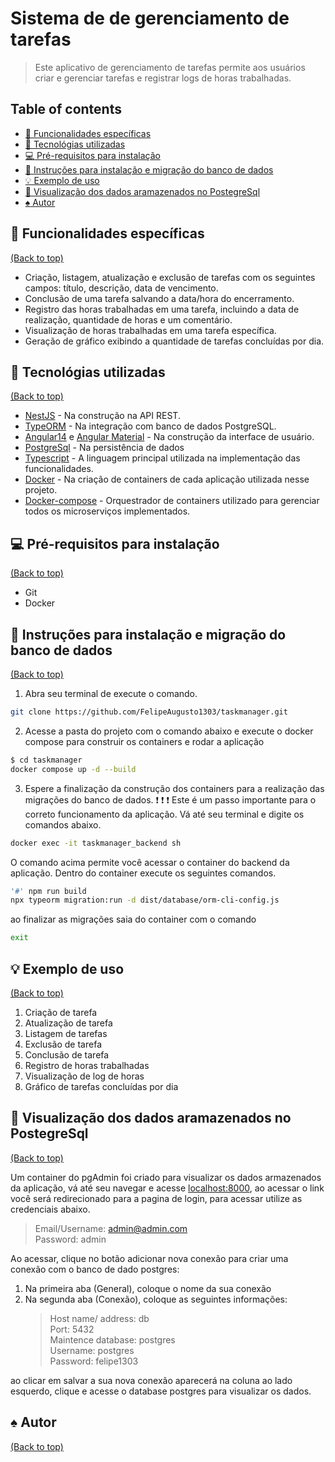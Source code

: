 # Sistema de de gerenciamento de tarefas

> Este aplicativo de gerenciamento de tarefas permite aos usuários criar e gerenciar tarefas e registrar logs de horas trabalhadas.

## Table of contents

- [🧰 Funcionalidades específicas](#-funcionalidades-espec%C3%ADficas)
- [🚀 Tecnológias utilizadas](#-tecnol%C3%B3gias-utilizadas)
- [:computer: Pré-requisitos para instalação]()
- [:green_book: Instruções para instalação e migração do banco de dados](#instru%C3%A7%C3%B5es-para-instala%C3%A7%C3%A3o-e-migra%C3%A7%C3%A3o-do-banco-de-dados)
- [💡 Exemplo de uso](#exemplo-de-uso)
- [:floppy_disk: Visualização dos dados aramazenados no PostegreSql](#development-setup)
- [:spades: Autor](#release-history)

## 🧰 Funcionalidades específicas

[(Back to top)](#table-of-contents)

- Criação, listagem, atualização e exclusão de tarefas com os seguintes campos: título, descrição, data de vencimento.
- Conclusão de uma tarefa salvando a data/hora do encerramento.
- Registro das horas trabalhadas em uma tarefa, incluindo a data de realização, quantidade de horas e um comentário.
- Visualização de horas trabalhadas em uma tarefa específica.
- Geração de gráfico exibindo a quantidade de tarefas concluídas por dia.

## 🚀 Tecnológias utilizadas

[(Back to top)](#table-of-contents)

- [NestJS](https://nestjs.com/) - Na construção na API REST.
- [TypeORM](https://typeorm.io/) - Na integração com banco de dados PostgreSQL.
- [Angular14](https://angular.io/) e [Angular Material](https://material.angular.io/) - Na construção da interface de usuário.
- [PostgreSql](https://www.postgresql.org) - Na persistência de dados
- [Typescript](https://www.typescriptlang.org) - A linguagem principal utilizada na implementação das funcionalidades.
- [Docker](https://www.docker.com) - Na criação de containers de cada aplicação utilizada nesse projeto.
- [Docker-compose](https://docs.docker.com/compose/) - Orquestrador de containers utilizado para gerenciar todos os microserviços implementados.

## :computer: Pré-requisitos para instalação

[(Back to top)](#table-of-contents)

- Git
- Docker

## :green_book: Instruções para instalação e migração do banco de dados

[(Back to top)](#table-of-contents)

1. Abra seu terminal de execute o comando.

```bash
git clone https://github.com/FelipeAugusto1303/taskmanager.git
```

2. Acesse a pasta do projeto com o comando abaixo e execute o docker compose para construir os containers e rodar a aplicação

```bash
$ cd taskmanager
docker compose up -d --build
```

3. Espere a finalização da construção dos containers para a realização das migrações do banco de dados. :exclamation: :exclamation: :exclamation: Este é um passo importante para o correto funcionamento da aplicação. Vá até seu terminal e digite os comandos abaixo.

```bash
docker exec -it taskmanager_backend sh
```

O comando acima permite você acessar o container do backend da aplicação. Dentro do container execute os seguintes comandos.

```bash
'#' npm run build
npx typeorm migration:run -d dist/database/orm-cli-config.js
```

ao finalizar as migrações saia do container com o comando

```bash
exit
```

## 💡 Exemplo de uso

[(Back to top)](#table-of-contents)

1. Criação de tarefa
2. Atualização de tarefa
3. Listagem de tarefas
4. Exclusão de tarefa
5. Conclusão de tarefa
6. Registro de horas trabalhadas
7. Visualização de log de horas
8. Gráfico de tarefas concluídas por dia

## :floppy_disk: Visualização dos dados aramazenados no PostegreSql

[(Back to top)](#table-of-contents)

Um container do pgAdmin foi criado para visualizar os dados armazenados da aplicação, vá até seu navegar e acesse [localhost:8000](http://localhost:8000), ao acessar o link você será redirecionado para a pagina de login, para acessar utilize as credenciais abaixo.

> Email/Username: admin@admin.com <br>
> Password: admin

Ao acessar, clique no botão adicionar nova conexão para criar uma conexão com o banco de dado postgres:

1. Na primeira aba (General), coloque o nome da sua conexão
2. Na segunda aba (Conexão), coloque as seguintes informações:
   > Host name/ address: db <br>
   > Port: 5432 <br>
   > Maintence database: postgres <br>
   > Username: postgres <br>
   > Password: felipe1303

ao clicar em salvar a sua nova conexão aparecerá na coluna ao lado esquerdo, clique e acesse o database postgres para visualizar os dados.

## :spades: Autor

[(Back to top)](#table-of-contents)
